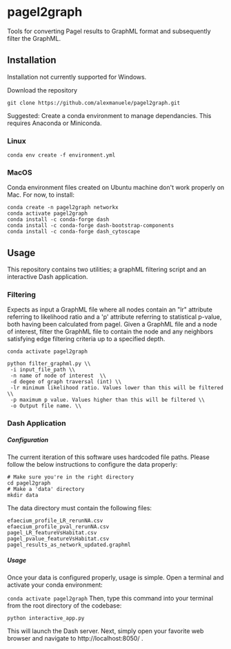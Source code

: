 # pagel2graph
Tools for converting Pagel results to GraphML format and subsequently filter the GraphML.

## Installation
Installation not currently supported for Windows.

Download the repository
```
git clone https://github.com/alexmanuele/pagel2graph.git
```

Suggested: Create a conda environment to manage dependancies. This requires Anaconda or Miniconda.

### Linux
```
conda env create -f environment.yml
```
### MacOS
Conda environment files created on Ubuntu machine don't work properly on Mac. 
For now, to install:
```
conda create -n pagel2graph networkx
conda activate pagel2graph
conda install -c conda-forge dash
conda install -c conda-forge dash-bootstrap-components
conda install -c conda-forge dash_cytoscape
```


## Usage
This repository contains two utilities; a graphML filtering script and an interactive Dash application.

### Filtering
Expects as input a GraphML file where all nodes contain an "lr" attribute referring to likelihood ratio and a 'p' attribute referring to statistical p-value, both having been calculated from pagel.
Given a GraphML file and a node of interest, filter the GraphML file to contain the node and any neighbors satisfying edge filtering criteria up to a specified depth.

```
conda activate pagel2graph 

python filter_graphml.py \\
 -i input_file_path \\
 -n name of node of interest  \\
 -d degee of graph traversal (int) \\
 -lr minimum likelihood ratio. Values lower than this will be filtered \\
 -p maximum p value. Values higher than this will be filtered \\
 -o Output file name. \\
 ```
 
### Dash Application

##### Configuration
The current iteration of this software uses hardcoded file paths. Please follow the below instructions to configure the data properly:

```
# Make sure you're in the right directory
cd pagel2graph
# Make a 'data' directory
mkdir data
```
The data directory must contain the following files:
```
efaecium_profile_LR_rerunNA.csv
efaecium_profile_pval_rerunNA.csv
pagel_LR_featureVsHabitat.csv
pagel_pvalue_featureVsHabitat.csv
pagel_results_as_network_updated.graphml
```
##### Usage
Once your data is configured properly, usage is simple.
Open a terminal and activate your conda environment:

`
conda activate pagel2graph
`
Then, type this command into your terminal from the root directory of the codebase:

`python interactive_app.py`

This will launch the Dash server. Next, simply open your favorite web browser and navigate to http://localhost:8050/ .




